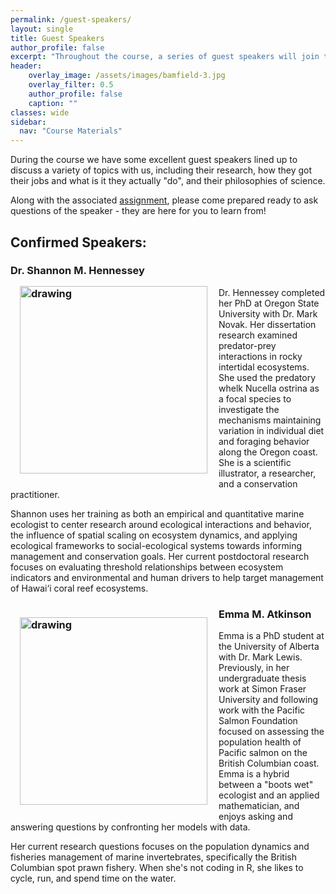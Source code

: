 ```yaml
---
permalink: /guest-speakers/
layout: single
title: Guest Speakers 
author_profile: false
excerpt: "Throughout the course, a series of guest speakers will join the class to give talks on their research, their jobs, and how they think about science"
header:
    overlay_image: /assets/images/bamfield-3.jpg
    overlay_filter: 0.5
    author_profile: false
    caption: ""
classes: wide
sidebar:
  nav: "Course Materials"
---
```


During the course we have some excellent guest speakers lined up to discuss a variety of topics with us, including their research, how they got their jobs and what is it they actually "do", and their philosophies of science. 

Along with the associated [assignment](/assignments/guest-speakers.md), please come prepared ready to ask questions of the speaker - they are here for you to learn from!

## Confirmed Speakers:

### Dr. Shannon M. Hennessey <img align="left" src="https://colebrookson.github.io/marine-pop-ecol/assets/images/shannon-m-h.jpg" style="padding: 15px" alt="drawing" width="300"/>

Dr. Hennessey completed her PhD at Oregon State University with Dr. Mark Novak. Her dissertation research examined predator-prey interactions in rocky intertidal ecosystems. She used the predatory whelk Nucella ostrina as a focal species to investigate the mechanisms maintaining variation in individual diet and foraging behavior along the Oregon coast. She is a scientific illustrator, a researcher, and a conservation practitioner.

Shannon uses her training as both an empirical and quantitative marine ecologist to center research around ecological interactions and behavior, the influence of spatial scaling on ecosystem dynamics, and applying ecological frameworks to social-ecological systems towards informing management and conservation goals. Her current postdoctoral research focuses on evaluating threshold relationships between ecosystem indicators and environmental and human drivers to help target management of Hawai‘i coral reef ecosystems.

### Emma M. Atkinson <img align="left" src="https://colebrookson.github.io/marine-pop-ecol/assets/images/emma-m-a.jpg" style="padding: 15px" alt="drawing" width="300"/>

Emma is a PhD student at the University of Alberta with Dr. Mark Lewis. Previously, in her undergraduate thesis work at Simon Fraser University and following work with the Pacific Salmon Foundation focused on assessing the population health of Pacific salmon on the British Columbian coast. Emma is a hybrid between a "boots wet" ecologist and an applied mathematician, and enjoys asking and answering questions by confronting her models with data. 

Her current research questions focuses on the population dynamics and fisheries management of marine invertebrates, specifically the British Columbian spot prawn fishery. When she's not coding in R, she likes to cycle, run, and spend time on the water.

